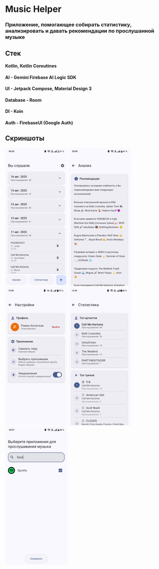 # Music Helper
### Приложение, помогающее собирать статистику, анализировать и давать рекомендации по прослушанной музыке

## Стек
#### Kotlin, Kotlin Coroutines
#### AI - Gemini Firebase AI Logic SDK
#### UI - Jetpack Compose, Material Design 3
#### Database - Room
#### DI - Koin
#### Auth - FirebaseUI (Google Auth)

## Скриншоты
<img src="screenshots/ListensList.jpg" alt="Listens List Screen" width="200"/>
<img src="screenshots/Analysis.jpg" alt="Analysis Screen" width="200"/>
<img src="screenshots/Settings.jpg" alt="Settings Screen" width="200"/>
<img src="screenshots/Stats.jpg" alt="Stats Screen" width="200"/>
<img src="screenshots/PickApps.jpg" alt="Pick Apps Screen" width="200"/>